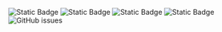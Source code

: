 ![Static Badge](https://img.shields.io/badge/blacklists-60-000000) ![Static Badge](https://img.shields.io/badge/blacklisted-2773528-cc0000) ![Static Badge](https://img.shields.io/badge/whitelisted-2242-00CC00) ![Static Badge](https://img.shields.io/badge/streaming_blacklist-28106-000000) ![GitHub issues](https://img.shields.io/github/issues/fabriziosalmi/blacklists)
